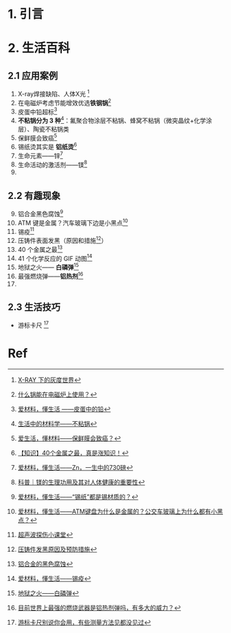 # 1. 引言 

# 2. 生活百科 
## 2.1 应用案例 
1. X-ray焊接缺陷、人体X光 [^1]
2. 在电磁炉考虑节能增效优选**铁钢锅**[^2]
3. 皮蛋中铅超标[^3]
4. **不粘锅分为 3 种**[^4]：氟聚合物涂层不粘锅、蜂窝不粘锅（微突晶纹+化学涂层）、陶瓷不粘锅类
5. 保鲜膜会致癌[^5]
6. 锡纸烫其实是 **铝纸烫**[^6]
7. 生命元素——锌[^7]
8. 生命活动的激活剂——镁[^18]
9. 
## 2.2 有趣现象 
9. 铝合金黑色腐蚀[^8]
10. ATM 键是金属？汽车玻璃下边是小黑点[^9]
11. 锡疫[^10]
12. 压铸件表面发黑（原因和措施[^11]）
13. 40 个金属之最[^12]
14. 41 个化学反应的 GIF 动图[^13]
15. 地狱之火—— **白磷弹**[^14]
16. 最强燃烧弹——**铝热剂**[^17]
17. 

## 2.3 生活技巧 
- 游标卡尺 [^15]
# Ref 
[^1]: [X-RAY 下的灰度世界](https://mp.weixin.qq.com/s/u2xFixab34IveUIAGgFL-Q)
[^2]: [什么锅能在电磁炉上使用？](https://mp.weixin.qq.com/s/e-heZJUt588-5TmEbc7s7A)
[^3]: [爱材料，懂生活 ——皮蛋中的铅](https://mp.weixin.qq.com/s/RTP1BGtvZLcQb1UXTp0vWA)
[^4]: [生活中的材料学——不粘锅](https://mp.weixin.qq.com/s/Lo0YdFDfQroppxoJDwhwRg)
[^5]: [爱生活，懂材料——保鲜膜会致癌？](https://mp.weixin.qq.com/s/AEs8tHPGp-wqFMy4cd6QPg)
[^6]: [【知识】40个金属之最，真是涨知识！](https://mp.weixin.qq.com/s/U4gtq11hw4Sn5Gj5M6AU5Q)
[^7]: [爱材料，懂生活——Zn，一生中的730磅](https://mp.weixin.qq.com/s/zn_8KkplOhhYYGvgonNN9w)
[^8]: [爱材料，懂生活——“锡纸”都是锡材质的？](https://mp.weixin.qq.com/s/7Iz0gHrO6zEJWuKsvbTshw)
[^9]: [爱材料，懂生活——ATM键盘为什么是金属的？公交车玻璃上为什么都有小黑点？](https://mp.weixin.qq.com/s/lp0-7QOU1l9jhrFTHkaNEg)

[^10]: [超声波探伤小课堂](https://mp.weixin.qq.com/s/ahEAeJ811CJ99eglTjVriA)
[^11]: [压铸件发黑原因及预防措施](https://mp.weixin.qq.com/s/YJAUdv__e_JOFKIh-iScVw)
[^12]: [铝合金的黑色腐蚀](https://mp.weixin.qq.com/s/B_eOyvxMfSHoytgc93lAqw)
[^13]: [爱材料，懂生活——锡疫](https://mp.weixin.qq.com/s/u-A7_rezK_5B01nbvKAhNA)
[^14]: [地狱之火——白磷弹](https://mp.weixin.qq.com/s/-_PNIDCgghrYRBesoSuinQ)
[^15]: [游标卡尺别说你会用，有些测量方法见都没见过](https://mp.weixin.qq.com/s/A5e68ILtJ04Lj3XC_QV-Ug)
[^16]: [41个化学反应的动图，让你和化学谈场恋爱](https://mp.weixin.qq.com/s/vbyN3QUxvsnSJj_3T77Rxg)

[^17]: [目前世界上最强的燃烧武器是铝热剂弹吗，有多大的威力？](https://mp.weixin.qq.com/s/gxOxnpQK0WSb4iWItz5-yg)

[^18]: [科普｜镁的生理功用及其对人体健康的重要性](https://mp.weixin.qq.com/s/n3sZKDV0UYmUjhKlNUIIsg)
